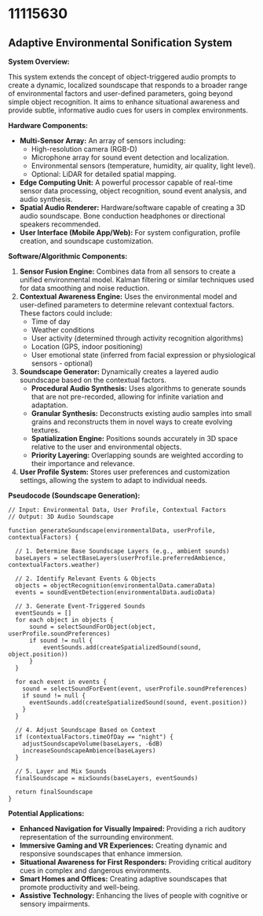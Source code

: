 # 11115630

## Adaptive Environmental Sonification System

**System Overview:**

This system extends the concept of object-triggered audio prompts to create a dynamic, localized soundscape that responds to a broader range of environmental factors and user-defined parameters, going beyond simple object recognition. It aims to enhance situational awareness and provide subtle, informative audio cues for users in complex environments.

**Hardware Components:**

*   **Multi-Sensor Array:** An array of sensors including:
    *   High-resolution camera (RGB-D)
    *   Microphone array for sound event detection and localization.
    *   Environmental sensors (temperature, humidity, air quality, light level).
    *   Optional: LiDAR for detailed spatial mapping.
*   **Edge Computing Unit:** A powerful processor capable of real-time sensor data processing, object recognition, sound event analysis, and audio synthesis.
*   **Spatial Audio Renderer:** Hardware/software capable of creating a 3D audio soundscape.  Bone conduction headphones or directional speakers recommended.
*   **User Interface (Mobile App/Web):** For system configuration, profile creation, and soundscape customization.

**Software/Algorithmic Components:**

1.  **Sensor Fusion Engine:** Combines data from all sensors to create a unified environmental model. Kalman filtering or similar techniques used for data smoothing and noise reduction.
2.  **Contextual Awareness Engine:** Uses the environmental model and user-defined parameters to determine relevant contextual factors. These factors could include:
    *   Time of day
    *   Weather conditions
    *   User activity (determined through activity recognition algorithms)
    *   Location (GPS, indoor positioning)
    *   User emotional state (inferred from facial expression or physiological sensors - optional)
3.  **Soundscape Generator:** Dynamically creates a layered audio soundscape based on the contextual factors.
    *   **Procedural Audio Synthesis:**  Uses algorithms to generate sounds that are not pre-recorded, allowing for infinite variation and adaptation.
    *   **Granular Synthesis:** Deconstructs existing audio samples into small grains and reconstructs them in novel ways to create evolving textures.
    *   **Spatialization Engine:**  Positions sounds accurately in 3D space relative to the user and environmental objects.
    *   **Priority Layering:** Overlapping sounds are weighted according to their importance and relevance.
4.  **User Profile System:** Stores user preferences and customization settings, allowing the system to adapt to individual needs.

**Pseudocode (Soundscape Generation):**

```pseudocode
// Input: Environmental Data, User Profile, Contextual Factors
// Output: 3D Audio Soundscape

function generateSoundscape(environmentalData, userProfile, contextualFactors) {

  // 1. Determine Base Soundscape Layers (e.g., ambient sounds)
  baseLayers = selectBaseLayers(userProfile.preferredAmbience, contextualFactors.weather)

  // 2. Identify Relevant Events & Objects
  objects = objectRecognition(environmentalData.cameraData)
  events = soundEventDetection(environmentalData.audioData)

  // 3. Generate Event-Triggered Sounds
  eventSounds = []
  for each object in objects {
      sound = selectSoundForObject(object, userProfile.soundPreferences)
      if sound != null {
          eventSounds.add(createSpatializedSound(sound, object.position))
      }
  }

  for each event in events {
    sound = selectSoundForEvent(event, userProfile.soundPreferences)
    if sound != null {
      eventSounds.add(createSpatializedSound(sound, event.position))
    }
  }

  // 4. Adjust Soundscape Based on Context
  if (contextualFactors.timeOfDay == "night") {
    adjustSoundscapeVolume(baseLayers, -6dB)
    increaseSoundscapeAmbience(baseLayers)
  }

  // 5. Layer and Mix Sounds
  finalSoundscape = mixSounds(baseLayers, eventSounds)

  return finalSoundscape
}
```

**Potential Applications:**

*   **Enhanced Navigation for Visually Impaired:**  Providing a rich auditory representation of the surrounding environment.
*   **Immersive Gaming and VR Experiences:** Creating dynamic and responsive soundscapes that enhance immersion.
*   **Situational Awareness for First Responders:** Providing critical auditory cues in complex and dangerous environments.
*   **Smart Homes and Offices:** Creating adaptive soundscapes that promote productivity and well-being.
*   **Assistive Technology:** Enhancing the lives of people with cognitive or sensory impairments.
